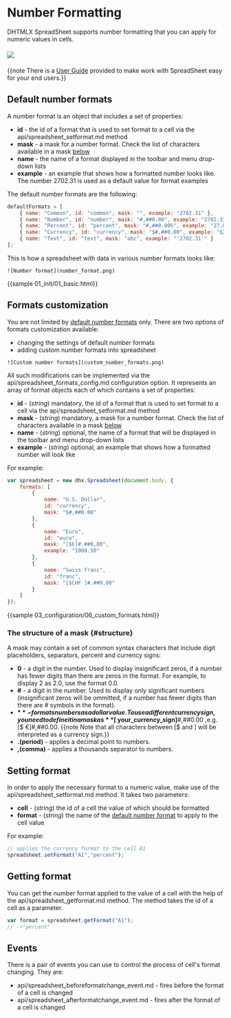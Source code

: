 Number Formatting
==================

DHTMLX SpreadSheet supports number formatting that you can apply for numeric values in cells. 

<img style="margin: 20px auto 20px auto; display: block;" src="number_format_options.png">

{{note There is a [User Guide](number_formatting_guide.md) provided to make work with SpreadSheet easy for your end users.}}

## Default number formats

A number format is an object that includes a set of properties:

- **id** - the id of a format that is used to set format to a cell via the api/spreadsheet_setformat.md method
- **mask** - a mask for a number format. Check the list of characters available in a mask [below](#structure)
- **name** - the name of a format displayed in the toolbar and menu drop-down lists
- **example** - an example that shows how a formatted number looks like. The number 2702.31 is used as a default value for format examples

The default number formats are the following:

~~~js
defaultFormats = [
	{ name: "Common", id: "common", mask: "", example: "2702.31" },
	{ name: "Number", id: "number", mask: "#,##0.00", example: "2702.31" },
	{ name: "Percent", id: "percent", mask: "#,##0.00%", example: "27.0231%" },
	{ name: "Currency", id: "currency", mask: "$#,##0.00", example: "$2702.31" },
    { name: "Text", id: "text", mask: "abc", example: "'2702.31'" }
];
~~~

This is how a spreadsheet with data in various number formats looks like:
```
![Number format](number_format.png)
```

{{sample 01_init/01_basic.html}}

## Formats customization

You are not limited by [default number formats](#defaultnumberformats) only. There are two options of formats customization available:

- changing the settings of default number formats
- adding custom number formats into spreadsheet
```
![Custom number formats](custom_number_formats.png)
```
All such modifications can be implemented via the api/spreadsheet_formats_config.md configuration option. It represents an array of format objects each of which contains a set of properties: 

- **id** - (*string*) mandatory, the id of a format that is used to set format to a cell via the api/spreadsheet_setformat.md method
- **mask** - (*string*) mandatory, a mask for a number format. Check the list of characters available in a mask [below](#structure)
- **name** - (*string*) optional, the name of a format that will be displayed in the toolbar and menu drop-down lists
- **example** - (*string*) optional, an example that shows how a formatted number will look like

For example:

~~~js
var spreadsheet = new dhx.Spreadsheet(document.body, {          
    formats: [
    	{
    		name: "U.S. Dollar",
    		id: "currency",
    		mask: "$#,##0.00"
    	},
    	{
    		name: "Euro",
    		id: "euro",
    		mask: "[$€]#.##0,00",
    		example: "1000.50"
    	},
    	{
    		name: "Swiss franc",
    		id: "franc",
    		mask: "[$CHF ]#.##0,00"
    	}
    ]
});
~~~

{{sample 03_configuration/06_custom_formats.html}}

### The structure of a mask {#structure}

A mask may contain a set of common syntax characters that include digit placeholders, separators, percent and currency signs:

- **0** - a digit in the number. Used to display insignificant zeros, if a number has fewer digits than there are zeros in the format. For example, to display 2 as 2.0, use the format 0.0.
- **#** - a digit in the number. Used to display only significant numbers (insignificant zeros will be ommitted, if a number has fewer digits than there are # symbols in the format).
- **$** - formats numbers as a dollar value. To use a different currency sign, you need to define it in a mask as **[$ your_currency_sign]**#,##0.00 ,e.g. [$ €]#,##0.00.
{{note Note that all characters between [$ and ] will be interpreted as a currency sign.}}
- **.(period)**	- applies a decimal point to numbers.
- **,(comma)** - applies a thousands separator to numbers.


## Setting format

In order to apply the necessary format to a numeric value, make use of the api/spreadsheet_setformat.md method. It takes two parameters:

- **cell** - (*string*) the id of a cell the value of which should be formatted
- **format** - (*string*) the name of the [default number format](#defaultnumberformats) to apply to the cell value

For example:

~~~js
// applies the currency format to the cell A1
spreadsheet.setFormat("A1","percent");
~~~


## Getting format

You can get the number format applied to the value of a cell with the help of the api/spreadsheet_getformat.md method. The method takes the id of a cell as a parameter. 

~~~js
var format = spreadsheet.getFormat("A1"); 
// ->"percent"
~~~

## Events

There is a pair of events you can use to control the process of cell's format changing. They are:

- api/spreadsheet_beforeformatchange_event.md - fires before the format of a cell is changed
- api/spreadsheet_afterformatchange_event.md - fires after the format of a cell is changed


